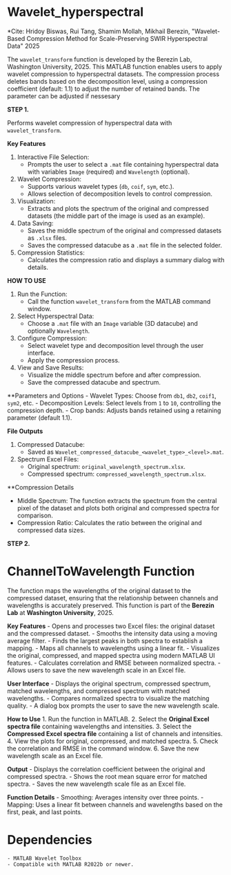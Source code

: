 
# Wavelet_hyperspectral

*Cite: Hridoy Biswas, Rui Tang, Shamim Mollah, Mikhail Berezin, "Wavelet-Based Compression Method for Scale-Preserving SWIR Hyperspectral Data" 2025


The `wavelet_transform` function is developed by the Berezin Lab, Washington University, 2025. This MATLAB function enables users to apply wavelet compression to hyperspectral datasets. The compression process deletes bands based on the decomposition level, using a compression coefficient (default: 1.1) to adjust the number of retained bands. The parameter can be adjusted if nessesary


**STEP 1.**  

Performs wavelet compression of hyperspectral data with `wavelet_transform`.

**Key Features**
1. Interactive File Selection:
   - Prompts the user to select a `.mat` file containing hyperspectral data with variables `Image` (required) and `Wavelength` (optional).
2. Wavelet Compression:
   - Supports various wavelet types (`db`, `coif`, `sym`, etc.).
   - Allows selection of decomposition levels to control compression.
3. Visualization:
   - Extracts and plots the spectrum of the original and compressed datasets (the middle part of the image is used as an example).
4. Data Saving:
   - Saves the middle spectrum of the original and compressed datasets as `.xlsx` files.
   - Saves the compressed datacube as a `.mat` file in the selected folder.
5. Compression Statistics:
   - Calculates the compression ratio and displays a summary dialog with details.

**HOW TO USE**

1. Run the Function:
   - Call the function `wavelet_transform` from the MATLAB command window.
2. Select Hyperspectral Data:
   - Choose a `.mat` file with an `Image` variable (3D datacube) and optionally `Wavelength`.
3. Configure Compression:
   - Select wavelet type and decomposition level through the user interface.
   - Apply the compression process.
4. View and Save Results:
   - Visualize the middle spectrum before and after compression.
   - Save the compressed datacube and spectrum.

**Parameters and Options
    - Wavelet Types: Choose from `db1`, `db2`, `coif1`, `sym2`, etc.
    - Decomposition Levels: Select levels from `1` to `10`, controlling the compression depth.
    - Crop bands: Adjusts bands retained using a retaining parameter (default 1.1).

**File Outputs**
1. Compressed Datacube:
   - Saved as `Wavelet_compressed_datacube_<wavelet_type>_<level>.mat`.
2. Spectrum Excel Files:
   - Original spectrum: `original_wavelength_spectrum.xlsx`.
   - Compressed spectrum: `compressed_wavelength_spectrum.xlsx`.

**Compression Details
   - Middle Spectrum: The function extracts the spectrum from the central pixel of the dataset and plots both original and compressed spectra for comparison.
   - Compression Ratio: Calculates the ratio between the original and compressed data sizes.


**STEP 2.**  
# ChannelToWavelength Function

The function maps the wavelengths of the original dataset to the compressed dataset, ensuring that the relationship between channels and wavelengths is accurately preserved. This function is part of the **Berezin Lab** at **Washington University**, 2025.

**Key Features**
    - Opens and processes two Excel files: the original dataset and the compressed dataset.
    - Smooths the intensity data using a moving average filter.
    - Finds the largest peaks in both spectra to establish a mapping.
    - Maps all channels to wavelengths using a linear fit.
    - Visualizes the original, compressed, and mapped spectra using modern MATLAB UI features.
    - Calculates correlation and RMSE between normalized spectra.
    - Allows users to save the new wavelength scale in an Excel file.

**User Interface**
    - Displays the original spectrum, compressed spectrum, matched wavelengths, and compressed spectrum with matched wavelengths.
    - Compares normalized spectra to visualize the matching quality.
    - A dialog box prompts the user to save the new wavelength scale.

**How to Use**
    1. Run the function in MATLAB.
    2. Select the **Original Excel spectra file** containing wavelengths and intensities.
    3. Select the **Compressed Excel spectra file** containing a list of channels and intensities.
    4. View the plots for original, compressed, and matched spectra.
    5. Check the correlation and RMSE in the command window.
    6. Save the new wavelength scale as an Excel file.

 **Output**
    - Displays the correlation coefficient between the original and compressed spectra.
    - Shows the root mean square error for matched spectra.
    - Saves the new wavelength scale file as an Excel file.

**Function Details**
    - Smoothing: Averages intensity over three points.
    - Mapping: Uses a linear fit between channels and wavelengths based on the first, peak, and last points.


# Dependencies
    - MATLAB Wavelet Toolbox
    - Compatible with MATLAB R2022b or newer.



